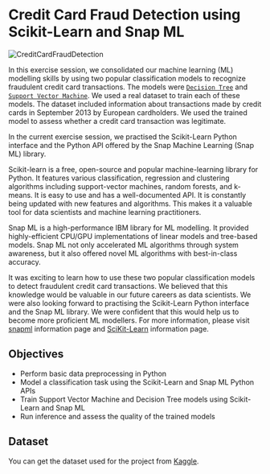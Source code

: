 # **Credit Card Fraud Detection using Scikit-Learn and Snap ML**
![CreditCardFraudDetection](https://storage.googleapis.com/kaggle-datasets-images/310/684/3503c6c827ca269cc00ffa66f2a9c207/dataset-cover.jpg)


In this exercise session, we consolidated our machine learning (ML) modelling skills by using two popular classification models to recognize fraudulent credit card transactions. The models were [`Decision Tree`](https://en.wikipedia.org/wiki/Decision_tree) and [`Support Vector Machine`](https://en.wikipedia.org/wiki/Support_vector_machine). We used a real dataset to train each of these models. The dataset included information about transactions made by credit cards in September 2013 by European cardholders. We used the trained model to assess whether a credit card transaction was legitimate.


In the current exercise session, we practised the Scikit-Learn Python interface and the Python API offered by the Snap Machine Learning (Snap ML) library.

Scikit-learn is a free, open-source and popular machine-learning library for Python. It features various classification, regression and clustering algorithms including support-vector machines, random forests, and k-means. It is easy to use and has a well-documented API. It is constantly being updated with new features and algorithms. This makes it a valuable tool for data scientists and machine learning practitioners.

Snap ML is a high-performance IBM library for ML modelling. It provided highly-efficient CPU/GPU implementations of linear models and tree-based models. Snap ML not only accelerated ML algorithms through system awareness, but it also offered novel ML algorithms with best-in-class accuracy.

It was exciting to learn how to use these two popular classification models to detect fraudulent credit card transactions. We believed that this knowledge would be valuable in our future careers as data scientists. We were also looking forward to practising the Scikit-Learn Python interface and the Snap ML library. We were confident that this would help us to become more proficient ML modellers. For more information, please visit [snapml](https://snapml.readthedocs.io/en/latest/) information page and [SciKit-Learn](https://scikit-learn.org/stable/index.html) information page.

## Objectives
- Perform basic data preprocessing in Python
- Model a classification task using the Scikit-Learn and Snap ML Python APIs
- Train Support Vector Machine and Decision Tree models using Scikit-Learn and Snap ML
- Run inference and assess the quality of the trained models

## Dataset
You can get the dataset used for the project from [Kaggle](https://www.kaggle.com/mlg-ulb/creditcardfraud).
